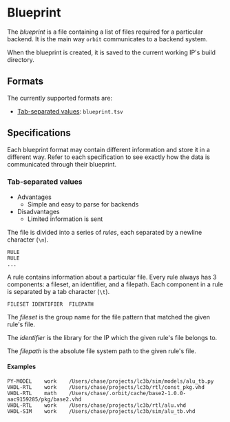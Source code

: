 # Blueprint

The _blueprint_ is a file containing a list of files required for a particular backend. It is the main way `orbit` communicates to a backend system. 

When the blueprint is created, it is saved to the current working IP's build directory.

## Formats

The currently supported formats are:
- [Tab-separated values](#tab-separated-values): `blueprint.tsv`

## Specifications

Each blueprint format may contain different information and store it in a different way. Refer to each specification to see exactly how the data is communicated through their blueprint.

### Tab-separated values

- Advantages
    - Simple and easy to parse for backends
- Disadvantages
    - Limited information is sent

The file is divided into a series of _rules_, each separated by a newline character (`\n`).

```
RULE
RULE
...
```

A rule contains information about a particular file. Every rule always has 3 components: a fileset, an identifier, and a filepath. Each component in a rule is separated by a tab character (`\t`).

```
FILESET	IDENTIFIER	FILEPATH
```

The _fileset_ is the group name for the file pattern that matched the given rule's file.

The _identifier_ is the library for the IP which the given rule's file belongs to.

The _filepath_ is the absolute file system path to the given rule's file.

#### Examples

``` text
PY-MODEL	work	/Users/chase/projects/lc3b/sim/models/alu_tb.py
VHDL-RTL	work	/Users/chase/projects/lc3b/rtl/const_pkg.vhd
VHDL-RTL	math	/Users/chase/.orbit/cache/base2-1.0.0-aac9159285/pkg/base2.vhd
VHDL-RTL	work	/Users/chase/projects/lc3b/rtl/alu.vhd
VHDL-SIM	work	/Users/chase/projects/lc3b/sim/alu_tb.vhd

```